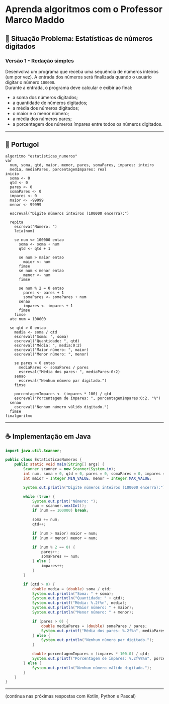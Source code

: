 
# Aprenda algoritmos com o Professor Marco Maddo

## 🧠 Situação Problema: Estatísticas de números digitados

### Versão 1 - Redação simples
Desenvolva um programa que receba uma sequência de números inteiros (um por vez). A entrada dos números será finalizada quando o usuário digitar o número `100000`.  
Durante a entrada, o programa deve calcular e exibir ao final:

- a soma dos números digitados;
- a quantidade de números digitados;
- a média dos números digitados;
- o maior e o menor número;
- a média dos números pares;
- a porcentagem dos números ímpares entre todos os números digitados.

---

## 💬 Portugol

```portugol
algoritmo "estatisticas_numeros"
var
  num, soma, qtd, maior, menor, pares, somaPares, impares: inteiro
  media, mediaPares, porcentagemImpares: real
inicio
  soma <- 0
  qtd <- 0
  pares <- 0
  somaPares <- 0
  impares <- 0
  maior <- -99999
  menor <- 99999

  escreval("Digite números inteiros (100000 encerra):")

  repita
    escreva("Número: ")
    leia(num)

    se num <> 100000 entao
      soma <- soma + num
      qtd <- qtd + 1

      se num > maior entao
        maior <- num
      fimse
      se num < menor entao
        menor <- num
      fimse

      se num % 2 = 0 entao
        pares <- pares + 1
        somaPares <- somaPares + num
      senao
        impares <- impares + 1
      fimse
    fimse
  ate num = 100000

  se qtd > 0 entao
    media <- soma / qtd
    escreval("Soma: ", soma)
    escreval("Quantidade: ", qtd)
    escreval("Média: ", media:0:2)
    escreval("Maior número: ", maior)
    escreval("Menor número: ", menor)

    se pares > 0 entao
      mediaPares <- somaPares / pares
      escreval("Média dos pares: ", mediaPares:0:2)
    senao
      escreval("Nenhum número par digitado.")
    fimse

    porcentagemImpares <- (impares * 100) / qtd
    escreval("Porcentagem de ímpares: ", porcentagemImpares:0:2, "%")
  senao
    escreval("Nenhum número válido digitado.")
  fimse
fimalgoritmo
```

---

## ☕ Implementação em Java

```java
import java.util.Scanner;

public class EstatisticasNumeros {
    public static void main(String[] args) {
        Scanner scanner = new Scanner(System.in);
        int num, soma = 0, qtd = 0, pares = 0, somaPares = 0, impares = 0;
        int maior = Integer.MIN_VALUE, menor = Integer.MAX_VALUE;

        System.out.println("Digite números inteiros (100000 encerra):");

        while (true) {
            System.out.print("Número: ");
            num = scanner.nextInt();
            if (num == 100000) break;

            soma += num;
            qtd++;

            if (num > maior) maior = num;
            if (num < menor) menor = num;

            if (num % 2 == 0) {
                pares++;
                somaPares += num;
            } else {
                impares++;
            }
        }

        if (qtd > 0) {
            double media = (double) soma / qtd;
            System.out.println("Soma: " + soma);
            System.out.println("Quantidade: " + qtd);
            System.out.printf("Média: %.2f%n", media);
            System.out.println("Maior número: " + maior);
            System.out.println("Menor número: " + menor);

            if (pares > 0) {
                double mediaPares = (double) somaPares / pares;
                System.out.printf("Média dos pares: %.2f%n", mediaPares);
            } else {
                System.out.println("Nenhum número par digitado.");
            }

            double porcentagemImpares = (impares * 100.0) / qtd;
            System.out.printf("Porcentagem de ímpares: %.2f%%%n", porcentagemImpares);
        } else {
            System.out.println("Nenhum número válido digitado.");
        }
    }
}
```

---

(continua nas próximas respostas com Kotlin, Python e Pascal)
